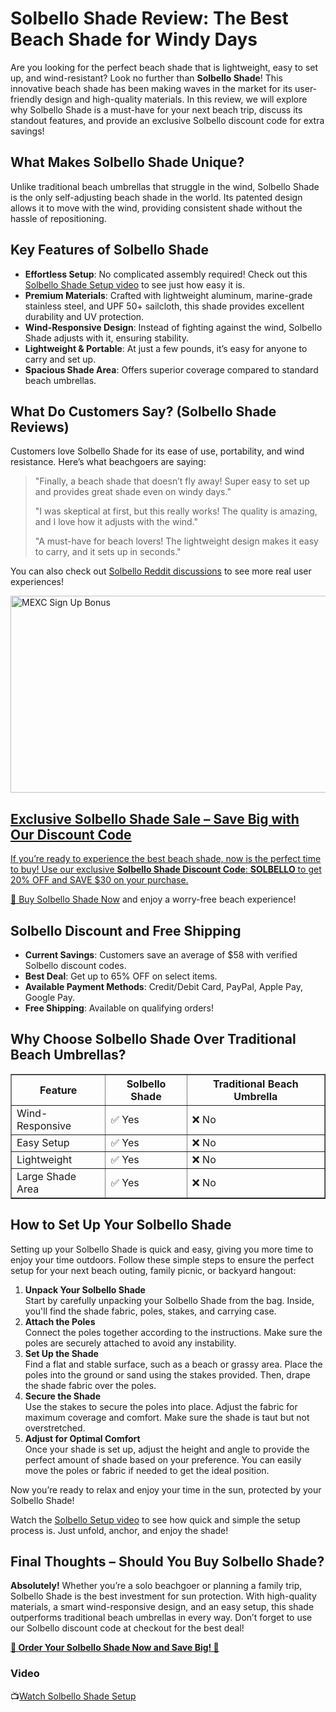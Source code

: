  <h1>Solbello Shade Review: The Best Beach Shade for Windy Days</h1>
<p>Are you looking for the perfect beach shade that is lightweight, easy to set up, and wind-resistant? Look no further than <strong>Solbello Shade</strong>! This innovative beach shade has been making waves in the market for its user-friendly design and high-quality materials. In this review, we will explore why Solbello Shade is a must-have for your next beach trip, discuss its standout features, and provide an exclusive Solbello discount code for extra savings!</p>
 <h2>What Makes Solbello Shade Unique?</h2>
    <p>Unlike traditional beach umbrellas that struggle in the wind, Solbello Shade is the only self-adjusting beach shade in the world. Its patented design allows it to move with the wind, providing consistent shade without the hassle of repositioning.</p>
<h2>Key Features of Solbello Shade</h2>
    <ul>
        <li><strong>Effortless Setup</strong>: No complicated assembly required! Check out this <a href="https://www.facebook.com/SolbelloShadeDiscount/videos/1292069501889180">Solbello Shade Setup video</a> to see just how easy it is.</li>
        <li><strong>Premium Materials</strong>: Crafted with lightweight aluminum, marine-grade stainless steel, and UPF 50+ sailcloth, this shade provides excellent durability and UV protection.</li>
        <li><strong>Wind-Responsive Design</strong>: Instead of fighting against the wind, Solbello Shade adjusts with it, ensuring stability.</li>
        <li><strong>Lightweight & Portable</strong>: At just a few pounds, it’s easy for anyone to carry and set up.</li>
        <li><strong>Spacious Shade Area</strong>: Offers superior coverage compared to standard beach umbrellas.</li>
    </ul>
<h2>What Do Customers Say? (Solbello Shade Reviews)</h2>
    <p>Customers love Solbello Shade for its ease of use, portability, and wind resistance. Here’s what beachgoers are saying:</p>
    <blockquote>
        <p>"Finally, a beach shade that doesn’t fly away! Super easy to set up and provides great shade even on windy days."</p>
        <p>"I was skeptical at first, but this really works! The quality is amazing, and I love how it adjusts with the wind."</p>
        <p>"A must-have for beach lovers! The lightweight design makes it easy to carry, and it sets up in seconds."</p>
    </blockquote>
    <p>You can also check out <a href="https://www.facebook.com/SolbelloShadeDiscount/videos/564464709939666" target="_blank">Solbello Reddit discussions</a> to see more real user experiences!</p>
   <a href="https://www.youtube.com/watch?v=F17d0j3XvMM" target="_blank">
    <img src="https://img.youtube.com/vi/F17d0j3XvMM/maxresdefault.jpg" alt="MEXC Sign Up Bonus" width="560" height="315">
  <h2>Exclusive Solbello Shade Sale – Save Big with Our Discount Code</h2>
    <p>If you’re ready to experience the best beach shade, now is the perfect time to buy! Use our exclusive <strong>Solbello Shade Discount Code</strong>: <strong>SOLBELLO</strong> to get 20% OFF and SAVE $30 on your purchase.</p>
    <p><a href="https://solbello.com/discount/SOLBELLO?ref=wszlstgr" target="_blank">🛒 Buy Solbello Shade Now</a> and enjoy a worry-free beach experience!</p>
<h2>Solbello Discount and Free Shipping</h2>
    <ul>
        <li><strong>Current Savings</strong>: Customers save an average of $58 with verified Solbello discount codes.</li>
        <li><strong>Best Deal</strong>: Get up to 65% OFF on select items.</li>
        <li><strong>Available Payment Methods</strong>: Credit/Debit Card, PayPal, Apple Pay, Google Pay.</li>
        <li><strong>Free Shipping</strong>: Available on qualifying orders!</li>
    </ul>
<h2>Why Choose Solbello Shade Over Traditional Beach Umbrellas?</h2>
    <table border="1">
        <thead>
            <tr>
                <th>Feature</th>
                <th>Solbello Shade</th>
                <th>Traditional Beach Umbrella</th>
            </tr>
        </thead>
        <tbody>
            <tr>
                <td>Wind-Responsive</td>
                <td>✅ Yes</td>
                <td>❌ No</td>
            </tr>
            <tr>
                <td>Easy Setup</td>
                <td>✅ Yes</td>
                <td>❌ No</td>
            </tr>
            <tr>
                <td>Lightweight</td>
                <td>✅ Yes</td>
                <td>❌ No</td>
            </tr>
            <tr>
                <td>Large Shade Area</td>
                <td>✅ Yes</td>
                <td>❌ No</td>
            </tr>
        </tbody>
    </table>
<h2>How to Set Up Your Solbello Shade</h2>
        <p>Setting up your Solbello Shade is quick and easy, giving you more time to enjoy your time outdoors. Follow these simple steps to ensure the perfect setup for your next beach outing, family picnic, or backyard hangout:</p>
         <ol>
            <li><strong>Unpack Your Solbello Shade</strong><br>
            Start by carefully unpacking your Solbello Shade from the bag. Inside, you'll find the shade fabric, poles, stakes, and carrying case.</li>
            <li><strong>Attach the Poles</strong><br>
            Connect the poles together according to the instructions. Make sure the poles are securely attached to avoid any instability.</li>
           <li><strong>Set Up the Shade</strong><br>
            Find a flat and stable surface, such as a beach or grassy area. Place the poles into the ground or sand using the stakes provided. Then, drape the shade fabric over the poles.</li>
          <li><strong>Secure the Shade</strong><br>
            Use the stakes to secure the poles into place. Adjust the fabric for maximum coverage and comfort. Make sure the shade is taut but not overstretched.</li>
           <li><strong>Adjust for Optimal Comfort</strong><br>
            Once your shade is set up, adjust the height and angle to provide the perfect amount of shade based on your preference. You can easily move the poles or fabric if needed to get the ideal position.</li>
        </ol>
        <p>Now you’re ready to relax and enjoy your time in the sun, protected by your Solbello Shade!</p>
<p>Watch the <a href="https://www.facebook.com/SolbelloShadeDiscount/videos/1292069501889180" target="_blank">Solbello Setup video</a> to see how quick and simple the setup process is. Just unfold, anchor, and enjoy the shade!</p>
<h2>Final Thoughts – Should You Buy Solbello Shade?</h2>
    <p><strong>Absolutely!</strong> Whether you’re a solo beachgoer or planning a family trip, Solbello Shade is the best investment for sun protection. With high-quality materials, a smart wind-responsive design, and an easy setup, this shade outperforms traditional beach umbrellas in every way. Don’t forget to use our Solbello discount code at checkout for the best deal!</p>
<p><strong><a href="https://solbello.com/discount/SOLBELLO?ref=wszlstgr" target="_blank"> 🌴 Order Your Solbello Shade Now and Save Big! 🌴</a></strong></p>
<h3>Video</h3>
📺<a href="https://www.facebook.com/SolbelloShadeDiscount/videos/1292069501889180">Watch Solbello Shade Setup</a>
</body>
</html>
